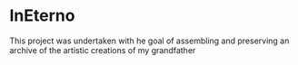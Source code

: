# InEterno
 This project was undertaken with he goal of assembling and preserving an archive of the artistic creations of my grandfather
